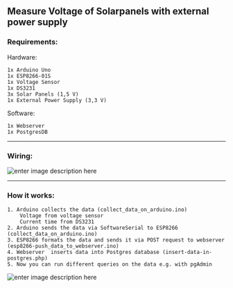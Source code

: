 
## **Measure Voltage of Solarpanels with external power supply**

### Requirements:
Hardware:  

    1x Arduino Uno  
    1x ESP8266-01S  
    1x Voltage Sensor  
    1x DS3231  
    3x Solar Panels (1,5 V)  
    1x External Power Supply (3,3 V) 

  
Software:  

    1x Webserver  
    1x PostgresDB  

-------
### Wiring: 
  
![enter image description here](https://i.ibb.co/Kj8YVJC/wiring-bb.png)

------

### How it works:

    1. Arduino collects the data (collect_data_on_arduino.ino)  
    	Voltage from voltage sensor  
    	Current time from DS3231  
    2. Arduino sends the data via SoftwareSerial to ESP8266 (collect_data_on_arduino.ino)  
    3. ESP8266 formats the data and sends it via POST request to webserver (esp8266-push_data_to_webserver.ino)  
    4. Webserver  inserts data into Postgres database (insert-data-in-postgres.php)  
    5. Now you can run different queries on the data e.g. with pgAdmin  

![enter image description here](https://i.ibb.co/hMW7V1C/solar-data.png)
